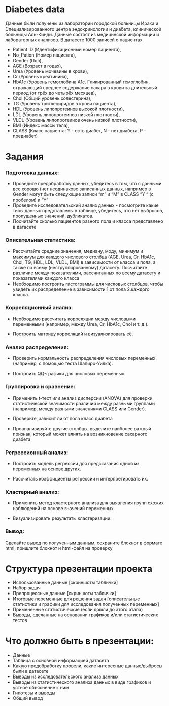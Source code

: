 # Diabetes data
Данные  были получены из лаборатории городской больницы Ирака и Специализированного центра эндокринологии и диабета, клинической больницы Аль-Кинди. Данные состоят из медицинской информации и лабораторных анализов. В датасете 1000 записей о пациентах.

- Patient ID (Идентификационный номер пациента), 
- No_Pation (Номер пациента), 
- Gender (Пол), 
- AGE (Возраст в годах),
- Urea (Уровень мочевины в крови), 
- Cr (Уровень креатинина), 
- HbA1c (Уровень гемоглобина A1c. Гликированный гемоглобин, отражающий среднее содержание сахара в крови за длительный период (от трёх до четырёх месяцев),
- Chol (Общий уровень холестерина),
- TG (Уровень триглециридов в крови пациента),
- HDL (Уровень липопротеинов высокой плотности),
- LDL (Уровень липопротеинов низкой плотности),
- VLDL (Уровень липопротеинов очень низкой плотности),
- BMI (Индекс массы тела),
- CLASS (Класс пациента: Y - есть диабет, N - нет диабета, P - предиабет)

# Задания

### Подготовка данных:

- Проведите предобработку данных, убедитесь в том, что  с данными все хорошо (нет неодинаково записанных данных, например в Gender могут быть следующие записи “m” и “M” в CLASS “Y “ (с пробелом) и “Y”
- Проведите исследовательский анализ данных - посмотрите какие типы данных представлены в таблице, убедитесь, что нет выбросов, пропущенных значений, дубликатов.
- Посчитайте сколько пациентов разного пола и класса представлено в датасете

### Описательная статистика:

- Рассчитайте средние значения, медиану, моду, минимум и максимум для каждого числового столбца (AGE, Urea, Cr, HbA1c, Chol, TG, HDL, LDL, VLDL, BMI) в зависимости от класса и пола, а также по всему (несгруппированному) датасету. 
Посчитайте различие между показателями, рассчитанных по всему датасету и показателями каждого класса
- Необходимо построить гистограммы для числовых столбцов, чтобы увидеть их распределение в зависимости 
1.от пола 
2.каждого класса.

### Корреляционный анализ:

- Необходимо рассчитать корреляции между числовыми переменными (например, между Urea, Cr, HbA1c, Chol и т. д.).

- Построить матрицу корреляций и визуализировать её.

### Анализ распределения:

- Проверить нормальность распределения числовых переменных (например, с помощью теста Шапиро-Уилка).

- Построить QQ-графики для числовых переменных.

### Группировка и сравнение:

- Применить t-тест или анализ дисперсии (ANOVA) для проверки статистической значимости различий между разными группами  (например, между разными значениями CLASS или Gender).

- Проверьте, зависит ли от пола класс диабета
- Проанализируйте другие столбцы, выделите наиболее важный признак, который может влиять на возникновение сахарного диабета

### Регрессионный анализ:

- Построить модель регрессии для предсказания одной из переменных на основе других.

- Рассчитать коэффициенты регрессии и интерпретировать их.

### Кластерный анализ:

- Применить метод кластерного анализа для выявления групп схожих наблюдений на основе значений переменных.

- Визуализировать результаты кластеризации.

### Вывод:

Сделайте вывод по полученным данным, сохраните блокнот в формате html, пришлите блокнот и html-файл на проверку



# Структура презентации проекта

- Использованные данные [скриншоты таблички]
- Набор задач
- Препроцессные данные [скриншоты таблички]
- Итоговые переменные для решения задач 
[описательные статистики и графики для исследования полученных переменных]
- Примененные статистические (если дошли до этого этапа)
- Выводы, сделанные на основании графиков и/или статистических тестов

# Что должно быть в презентации:

- Данные
- Таблица с основной информацией датасета
- Какую предобработку провели, какие интересные данные/выбросы были в датасете
- Выводы из исследовательского анализа данных
- Выводы из статистического анализа данных в виде графиков и устное объяснение к ним
- Гипотезы и выводы
- Общий вывод

